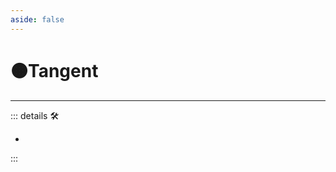 ```yaml
---
aside: false
---
```

# 🟠<motor>Tangent</motor>

---

<!-- =================================================== -->
<!-- =================================================== -->
<!-- =================================================== -->
<!-- =================================================== -->
<!-- =================================================== -->
::: details 🛠

-

:::